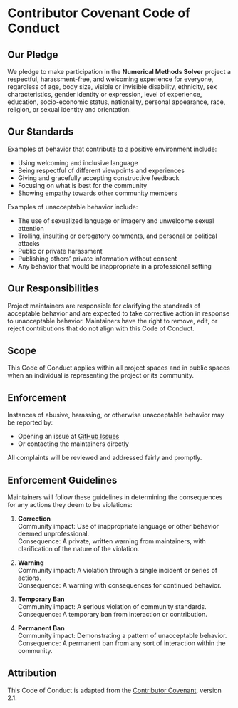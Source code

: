# Contributor Covenant Code of Conduct

## Our Pledge
We pledge to make participation in the **Numerical Methods Solver** project a respectful, harassment-free, and welcoming experience for everyone, regardless of age, body size, visible or invisible disability, ethnicity, sex characteristics, gender identity or expression, level of experience, education, socio-economic status, nationality, personal appearance, race, religion, or sexual identity and orientation.

## Our Standards
Examples of behavior that contribute to a positive environment include:
- Using welcoming and inclusive language
- Being respectful of different viewpoints and experiences
- Giving and gracefully accepting constructive feedback
- Focusing on what is best for the community
- Showing empathy towards other community members

Examples of unacceptable behavior include:
- The use of sexualized language or imagery and unwelcome sexual attention
- Trolling, insulting or derogatory comments, and personal or political attacks
- Public or private harassment
- Publishing others’ private information without consent
- Any behavior that would be inappropriate in a professional setting

## Our Responsibilities
Project maintainers are responsible for clarifying the standards of acceptable behavior and are expected to take corrective action in response to unacceptable behavior. Maintainers have the right to remove, edit, or reject contributions that do not align with this Code of Conduct.

## Scope
This Code of Conduct applies within all project spaces and in public spaces when an individual is representing the project or its community.

## Enforcement
Instances of abusive, harassing, or otherwise unacceptable behavior may be reported by:  
- Opening an issue at [GitHub Issues](https://github.com/MuhammadAbdullah95/Numerical-Methods-Solver/issues)  
- Or contacting the maintainers directly  

All complaints will be reviewed and addressed fairly and promptly.

## Enforcement Guidelines
Maintainers will follow these guidelines in determining the consequences for any actions they deem to be violations:

1. **Correction**  
   Community impact: Use of inappropriate language or other behavior deemed unprofessional.  
   Consequence: A private, written warning from maintainers, with clarification of the nature of the violation.

2. **Warning**  
   Community impact: A violation through a single incident or series of actions.  
   Consequence: A warning with consequences for continued behavior.

3. **Temporary Ban**  
   Community impact: A serious violation of community standards.  
   Consequence: A temporary ban from interaction or contribution.

4. **Permanent Ban**  
   Community impact: Demonstrating a pattern of unacceptable behavior.  
   Consequence: A permanent ban from any sort of interaction within the community.

## Attribution
This Code of Conduct is adapted from the [Contributor Covenant](https://www.contributor-covenant.org), version 2.1.
